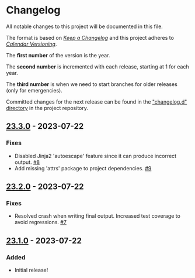# Changelog

All notable changes to this project will be documented in this file.

The format is based on [*Keep a
Changelog*](https://keepachangelog.com/en/1.0.0/) and this project
adheres to [*Calendar Versioning*](https://calver.org/).

The **first number** of the version is the year.

The **second number** is incremented with each release, starting at 1
for each year.

The **third number** is when we need to start branches for older
releases (only for emergencies).

Committed changes for the next release can be found in the ["changelog.d"
directory](https://github.com/kpfleming/jinjanator/tree/main/changelog.d)
in the project repository.

<!--
Do *NOT* add changelog entries here!

This changelog is managed by towncrier and is compiled at release time.

See https://github.com/kpfleming/jinjanator/blob/main/.github/CONTRIBUTING.md#changelog for details.
-->

<!-- towncrier release notes start -->

## [23.3.0](https://github.com/kpfleming/jinjanator/tree/23.3.0) - 2023-07-22

### Fixes

- Disabled Jinja2 'autoescape' feature since it can produce incorrect output.
  [#8](https://github.com/kpfleming/jinjanator/issues/8)
- Add missing 'attrs' package to project dependencies.
  [#9](https://github.com/kpfleming/jinjanator/issues/9)


## [23.2.0](https://github.com/kpfleming/jinjanator/tree/23.2.0) - 2023-07-22

### Fixes

- Resolved crash when writing final output. Increased test coverage to avoid regressions.
  [#7](https://github.com/kpfleming/jinjanator/issues/7)


## [23.1.0](https://github.com/kpfleming/jinjanator/tree/23.1.0) - 2023-07-22

### Added

- Initial release!
